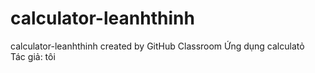 # calculator-leanhthinh
calculator-leanhthinh created by GitHub Classroom
Ứng dụng calculatỏ  
Tác giả: tôi
